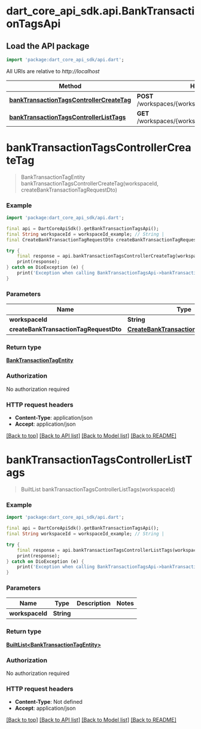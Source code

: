 # dart_core_api_sdk.api.BankTransactionTagsApi

## Load the API package
```dart
import 'package:dart_core_api_sdk/api.dart';
```

All URIs are relative to *http://localhost*

Method | HTTP request | Description
------------- | ------------- | -------------
[**bankTransactionTagsControllerCreateTag**](BankTransactionTagsApi.md#banktransactiontagscontrollercreatetag) | **POST** /workspaces/{workspaceId}/bank/transactions/tags | 
[**bankTransactionTagsControllerListTags**](BankTransactionTagsApi.md#banktransactiontagscontrollerlisttags) | **GET** /workspaces/{workspaceId}/bank/transactions/tags | 


# **bankTransactionTagsControllerCreateTag**
> BankTransactionTagEntity bankTransactionTagsControllerCreateTag(workspaceId, createBankTransactionTagRequestDto)



### Example
```dart
import 'package:dart_core_api_sdk/api.dart';

final api = DartCoreApiSdk().getBankTransactionTagsApi();
final String workspaceId = workspaceId_example; // String | 
final CreateBankTransactionTagRequestDto createBankTransactionTagRequestDto = ; // CreateBankTransactionTagRequestDto | 

try {
    final response = api.bankTransactionTagsControllerCreateTag(workspaceId, createBankTransactionTagRequestDto);
    print(response);
} catch on DioException (e) {
    print('Exception when calling BankTransactionTagsApi->bankTransactionTagsControllerCreateTag: $e\n');
}
```

### Parameters

Name | Type | Description  | Notes
------------- | ------------- | ------------- | -------------
 **workspaceId** | **String**|  | 
 **createBankTransactionTagRequestDto** | [**CreateBankTransactionTagRequestDto**](CreateBankTransactionTagRequestDto.md)|  | 

### Return type

[**BankTransactionTagEntity**](BankTransactionTagEntity.md)

### Authorization

No authorization required

### HTTP request headers

 - **Content-Type**: application/json
 - **Accept**: application/json

[[Back to top]](#) [[Back to API list]](../README.md#documentation-for-api-endpoints) [[Back to Model list]](../README.md#documentation-for-models) [[Back to README]](../README.md)

# **bankTransactionTagsControllerListTags**
> BuiltList<BankTransactionTagEntity> bankTransactionTagsControllerListTags(workspaceId)



### Example
```dart
import 'package:dart_core_api_sdk/api.dart';

final api = DartCoreApiSdk().getBankTransactionTagsApi();
final String workspaceId = workspaceId_example; // String | 

try {
    final response = api.bankTransactionTagsControllerListTags(workspaceId);
    print(response);
} catch on DioException (e) {
    print('Exception when calling BankTransactionTagsApi->bankTransactionTagsControllerListTags: $e\n');
}
```

### Parameters

Name | Type | Description  | Notes
------------- | ------------- | ------------- | -------------
 **workspaceId** | **String**|  | 

### Return type

[**BuiltList&lt;BankTransactionTagEntity&gt;**](BankTransactionTagEntity.md)

### Authorization

No authorization required

### HTTP request headers

 - **Content-Type**: Not defined
 - **Accept**: application/json

[[Back to top]](#) [[Back to API list]](../README.md#documentation-for-api-endpoints) [[Back to Model list]](../README.md#documentation-for-models) [[Back to README]](../README.md)

